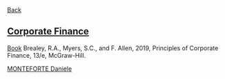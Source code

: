 
[Back](../Index.md)

## [Corporate Finance](https://www.unical.it/storage/cds/20540/activities/114296/)
[Book](<Corporate Finance/Books/13 ed. Principles of Corporate Finance (2020, McGraw-Hill Education).pdf>) Brealey, R.A., Myers, S.C., and F. Allen, 2019, Principles of Corporate Finance, 13/e, McGraw-Hill.

[MONTEFORTE Daniele](https://www.unical.it/storage/addressbook/gAAAAABlEB1IZGFTORRr8_dJBJzJ4oLdxRuxcKYpTygBDIIWMsbQoEBkzp7GefNBjhqRBXwKVsnPLngdNZPI4qAW-ijAwivRIg==/)

